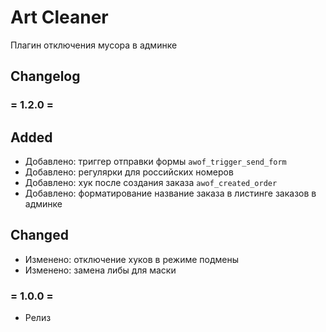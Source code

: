 # Art Cleaner

Плагин отключения мусора в админке


## Changelog

### = 1.2.0 =
## Added
- Добавлено: триггер отправки формы `awof_trigger_send_form`
- Добавлено: регулярки для российских номеров
- Добавлено: хук после создания заказа `awof_created_order`
- Добавлено: форматирование название заказа в листинге заказов в админке

## Changed
- Изменено: отключение хуков в режиме подмены
- Изменено: замена либы для маски

### = 1.0.0 =
* Релиз
